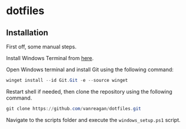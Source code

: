 # dotfiles

## Installation

First off, some manual steps.

Install Windows Terminal from [here](https://aka.ms/terminal).

Open Windows terminal and install Git using the following command:

```PowerShell
winget install --id Git.Git -e --source winget
```

Restart shell if needed, then clone the repository using the following command.

```PowerShell
git clone https://github.com/vanreagan/dotfiles.git
```

Navigate to the scripts folder and execute the `windows_setup.ps1` script.
